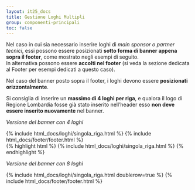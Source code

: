 ```yaml
---
layout: it25_docs
title: Gestione Loghi Multipli
group: componenti-principali
toc: false
---
```


Nel caso in cui sia necessario inserire loghi di _main sponsor o partner tecnici_, essi possono essere posizionati **sotto forma di banner appena sopra il footer**, come mostrato negli esempi di seguito.  
In alternativa possono essere **accolti nel footer** (si veda la sezione dedicata al Footer per esempi dedicati a questo caso).

Nel caso del banner posto sopra il footer, i loghi devono essere **posizionati orizzontalmente**.

Si consiglia di inserire un **massimo di 4 loghi per riga**, e qualora il logo di Regione Lombardia fosse già stato inserito nell’header esso **non deve essere inserito nuovamente** nel banner.

_Versione del banner con 4 loghi_

<div class="bd-example">
{% include html_docs/loghi/singola_riga.html %}
{% include html_docs/footer/footer.html %}
</div>
{% highlight html %}
{% include html_docs/loghi/singola_riga.html %}
{% endhighlight %}

_Versione del banner con 8 loghi_

<div class="bd-example">
{% include html_docs/loghi/singola_riga.html doublerow=true %}
{% include html_docs/footer/footer.html %}
</div>


